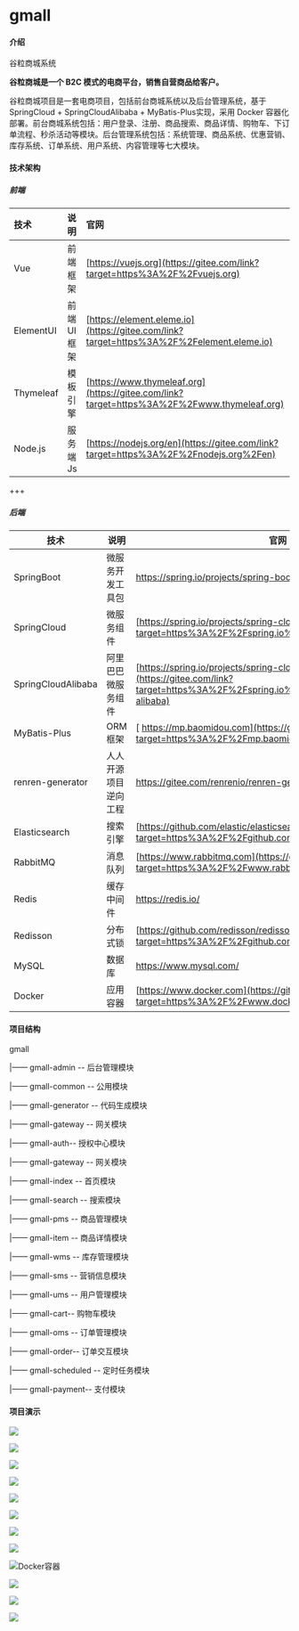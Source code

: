 # gmall

#### 介绍
谷粒商城系统

**谷粒商城是一个 B2C 模式的电商平台，销售自营商品给客户。**

谷粒商城项目是一套电商项目，包括前台商城系统以及后台管理系统，基于 SpringCloud + SpringCloudAlibaba + MyBatis-Plus实现，采用 Docker 容器化部署。前台商城系统包括：用户登录、注册、商品搜索、商品详情、购物车、下订单流程、秒杀活动等模块。后台管理系统包括：系统管理、商品系统、优惠营销、库存系统、订单系统、用户系统、内容管理等七大模块。

#### 技术架构

##### 前端

| 技术      | 说明       | 官网                                                         |
| :-------- | :--------- | :----------------------------------------------------------- |
| Vue       | 前端框架   | [https://vuejs.org](https://gitee.com/link?target=https%3A%2F%2Fvuejs.org) |
| ElementUI | 前端UI框架 | [https://element.eleme.io](https://gitee.com/link?target=https%3A%2F%2Felement.eleme.io) |
| Thymeleaf | 模板引擎   | [https://www.thymeleaf.org](https://gitee.com/link?target=https%3A%2F%2Fwww.thymeleaf.org) |
| Node.js   | 服务端Js   | [https://nodejs.org/en](https://gitee.com/link?target=https%3A%2F%2Fnodejs.org%2Fen) |

+++

##### 后端

| 技术               | 说明                 | 官网                                                         |
| ------------------ | -------------------- | ------------------------------------------------------------ |
| SpringBoot         | 微服务开发工具包     | https://spring.io/projects/spring-boot                       |
| SpringCloud        | 微服务组件           | [https://spring.io/projects/spring-cloud](https://gitee.com/link?target=https%3A%2F%2Fspring.io%2Fprojects%2Fspring-cloud) |
| SpringCloudAlibaba | 阿里巴巴微服务组件   | [https://spring.io/projects/spring-cloud-alibaba](https://gitee.com/link?target=https%3A%2F%2Fspring.io%2Fprojects%2Fspring-cloud-alibaba) |
| MyBatis-Plus       | ORM框架              | [ https://mp.baomidou.com](https://gitee.com/link?target=https%3A%2F%2Fmp.baomidou.com) |
| renren-generator   | 人人开源项目逆向工程 | https://gitee.com/renrenio/renren-generator                  |
| Elasticsearch      | 搜索引擎             | [https://github.com/elastic/elasticsearch](https://gitee.com/link?target=https%3A%2F%2Fgithub.com%2Felastic%2Felasticsearch) |
| RabbitMQ           | 消息队列             | [https://www.rabbitmq.com](https://gitee.com/link?target=https%3A%2F%2Fwww.rabbitmq.com) |
| Redis              | 缓存中间件           | https://redis.io/                                            |
| Redisson           | 分布式锁             | [https://github.com/redisson/redisson](https://gitee.com/link?target=https%3A%2F%2Fgithub.com%2Fredisson%2Fredisson) |
| MySQL              | 数据库               | https://www.mysql.com/                                       |
| Docker             | 应用容器             | [https://www.docker.com](https://gitee.com/link?target=https%3A%2F%2Fwww.docker.com) |

#### 项目结构

gmall

|—— gmall-admin -- 后台管理模块

|—— gmall-common -- 公用模块

|—— gmall-generator -- 代码生成模块

|—— gmall-gateway -- 网关模块

|—— gmall-auth-- 授权中心模块

|—— gmall-gateway -- 网关模块

|—— gmall-index -- 首页模块

|—— gmall-search -- 搜索模块

|—— gmall-pms -- 商品管理模块

|—— gmall-item -- 商品详情模块

|—— gmall-wms -- 库存管理模块

|—— gmall-sms -- 营销信息模块

|—— gmall-ums -- 用户管理模块

|—— gmall-cart-- 购物车模块

|—— gmall-oms -- 订单管理模块

|—— gmall-order-- 订单交互模块

|—— gmall-scheduled -- 定时任务模块

|—— gmall-payment-- 支付模块



#### 项目演示

![](imgs/登录.png)

![](imgs/首页.png)

![](imgs/详情页.png)

![](imgs/加入购物车.png)

![](imgs/购物车.png)

![](imgs/清单.png)

![](imgs/订单.png)

![](imgs/支付.png)

![Docker容器](imgs/docker.jpg)

![](imgs/nacos.png)

![](imgs/后台系统.jpg)

![](imgs/后台系统-1.jpg)
